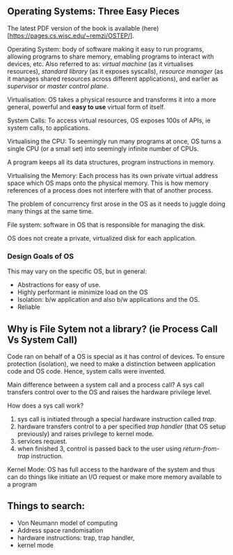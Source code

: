 ## Operating Systems: Three Easy Pieces

The latest PDF version of the book is available (here)[https://pages.cs.wisc.edu/~remzi/OSTEP/].

Operating System: body of software making it easy to run programs, allowing programs to share memory, emabling programs to interact with devices, etc. Also referred to as: _virtual machine_ (as it virtualises resources), _standard library_ (as it exposes syscalls), _resource manager_ (as it manages shared resources across different applications), and earlier as _supervisor_ or _master control plane_. 

Virtualisation: OS takes a physical resource and transforms it into a more general, powerful and **easy to use** virtual form of itself.  

System Calls: To access virtual resources, OS exposes 100s of APIs, ie system calls, to applications. 

Virtualising the CPU: To seemingly run many programs at once, OS turns a single CPU (or a small set) into seemingly infinite number of CPUs. 

A program keeps all its data structures, program instructions in memory. 

Virtualising the Memory: Each process has its own private virtual address space which OS maps onto the physical memory. This is how memory references of a process does not interfere with that of another process. 

The problem of concurrency first arose in the OS as it needs to juggle doing many things at the same time. 

File system: software in OS that is responsible for managing the disk. 

OS does not create a private, virtualized disk for each application. 

### Design Goals of OS 

This may vary on the specific OS, but in general: 
* Abstractions for easy of use. 
* Highly performant ie minimize load on the OS
* Isolation: b/w application and also b/w applications and the OS. 
* Reliable 

## Why is File Sytem not a library? (ie Process Call Vs System Call)

Code ran on behalf of a OS is special as it has control of devices. To ensure protection (isolation), we need to make a distinction between application code and OS code. Hence, system calls were invented. 

Main difference between a system call and a process call? 
A sys call transfers control over to the OS and raises the hardware privilege level. 

How does a sys call work? 
1. sys call is initiated through a special hardware instruction called _trap_. 
2. hardware transfers control to a per specified _trap handler_ (that OS setup previously) and raises privilege to kernel mode. 
3. services request. 
4. when finished 3, control is passed back to the user using _return-from-trap_ instruction. 

Kernel Mode: OS has full access to the hardware of the system and thus can do things like initiate an I/O request or make more memory available to a program

## Things to search: 
* Von Neumann model of computing 
* Address space randomisation 
* hardware instructions: trap, trap handler, 
* kernel mode 